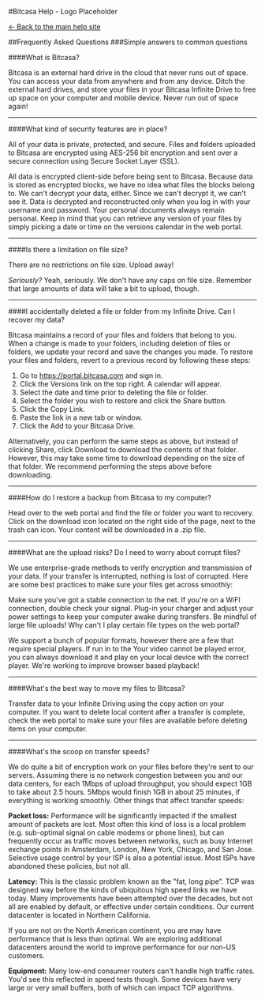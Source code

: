 #Bitcasa Help - Logo Placeholder

[← Back to the main help site](/)

##Frequently Asked Questions
###Simple answers to common questions

####What is Bitcasa?

Bitcasa is an external hard drive in the cloud that never runs out of space. You can access your data from anywhere and from any device. Ditch the external hard drives, and store your files in your Bitcasa Infinite Drive to free up space on your computer and mobile device. Never run out of space again! 

---

####What kind of security features are in place?

All of your data is private, protected, and secure. Files and folders uploaded to Bitcasa are encrypted using AES-256 bit encryption and sent over a secure connection using Secure Socket Layer (SSL).

All data is encrypted client-side before being sent to Bitcasa. Because data is stored as encrypted blocks, we have no idea what files the blocks belong to. We can't decrypt your data, either. Since we can't decrypt it, we can't see it. Data is decrypted and reconstructed only when you log in with your username and password. Your personal documents always remain personal. Keep in mind that you can retrieve any version of your files by simply picking a date or time on the versions calendar in the web portal. 

---

####Is there a limitation on file size? 

There are no restrictions on file size. Upload away! 

*Seriously?* Yeah, seriously. We don't have any caps on file size. Remember that large amounts of data will take a bit to upload, though.

---

####I accidentally deleted a file or folder from my Infinite Drive. Can I recover my data?

Bitcasa maintains a record of your files and folders that belong to you. When a change is made to your folders, including deletion of files or folders, we update your record and save the changes you made. To restore your files and folders, revert to a previous record by following these steps: 

1. Go to https://portal.bitcasa.com and sign in.
2. Click the Versions link on the top right. A calendar will appear.
3. Select the date and time prior to deleting the file or folder.
4. Select the folder you wish to restore and click the Share button.
5. Click the Copy Link.
6. Paste the link in a new tab or window.
7. Click the Add to your Bitcasa Drive.

Alternatively, you can perform the same steps as above, but instead of clicking Share, click Download to download the contents of that folder. However, this may take some time to download depending on the size of that folder. We recommend performing the steps above before downloading.

---

####How do I restore a backup from Bitcasa to my computer?

Head over to the web portal and find the file or folder you want to recovery. Click on the download icon located on the right side of the page, next to the trash can icon. Your content will be downloaded in a .zip file. 

---

####What are the upload risks? Do I need to worry about corrupt files?

We use enterprise-grade methods to verify encryption and transmission of your data. If your transfer is interrupted, nothing is lost of corrupted. Here are some best practices to make sure your files get across smoothly:

Make sure you've got a stable connection to the net. 
If you're on a WiFI connection, double check your signal. 
Plug-in your charger and adjust your power settings to keep your computer awake during transfers. 
Be mindful of large file uploads! 
Why can't I play certain file types on the web portal? 

We support a bunch of popular formats, however there are a few that require special players. If run in to the Your video cannot be played error, you can always download it and play on your local device with the correct player. We're working to improve browser based playback! 

---

####What's the best way to move my files to Bitcasa?

Transfer data to your Infinite Driving using the copy action on your computer. If you want to delete local content after a transfer is complete, check the web portal to make sure your files are available before deleting items on your computer. 

---

####What's the scoop on transfer speeds?

We do quite a bit of encryption work on your files before they're sent to our servers. Assuming there is no network congestion between you and our data centers,  for each 1Mbps of upload throughput, you should expect 1GB to take about 2.5 hours. 5Mbps would finish 1GB in about 25 minutes, if everything is working smoothly. Other things that affect transfer speeds: 

**Packet loss:** Performance will be significantly impacted if the smallest amount of packets are lost.  Most often this kind of loss is a local problem (e.g. sub-optimal signal on cable modems or phone lines), but can frequently occur as traffic moves between networks, such as busy Internet exchange points in Amsterdam, London, New York, Chicago, and San Jose.  Selective usage control by your ISP is also a potential issue. Most ISPs have abandoned these policies, but not all. 

**Latency:** This is the classic problem known as the "fat, long pipe". TCP was designed way before the kinds of ubiquitous high speed links we have today. Many improvements have been attempted over the decades, but not all are enabled by default, or effective under certain conditions. Our current datacenter is located in Northern California. 

If you are not on the North American continent, you are may have performance that is less than optimal. We are exploring additional datacenters around the world to improve performance for our non-US customers. 

**Equipment:** Many low-end consumer routers can't handle high traffic rates. You'd see this reflected in speed tests though. Some devices have very large or very small buffers, both of which can impact TCP algorithms. 
